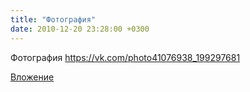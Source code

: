 ```yaml
---
title: "Фотография"
date: 2010-12-20 23:28:00 +0300
---
```


Фотография
https://vk.com/photo41076938_199297681

[Вложение](https://vk.com/photo41076938_199297681)
